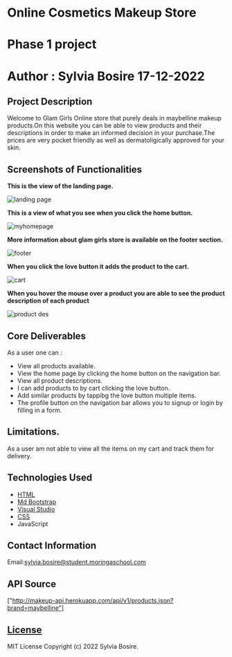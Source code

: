# Online Cosmetics Makeup Store
# Phase 1 project
# Author : Sylvia Bosire 17-12-2022

## Project Description
Welcome to Glam Girls Online store that purely deals in maybelline makeup products.On this website you can be able to view products and their descriptions in order to make an informed decision in your purchase.The prices are very pocket friendly as well as dermatoligically approved for your skin.

## Screenshots of Functionalities

**This is the view of the landing page.**

![landing page](https://user-images.githubusercontent.com/117803357/208601418-fd4a10f2-8bcb-4110-bc15-4109b35443a0.png)

**This is a view of what you see when you click the home button.**

![myhomepage](https://user-images.githubusercontent.com/117803357/208601465-8e91d246-b4e6-41e8-a425-70f714ccc7af.png)


**More information about glam girls store is available on the footer section.**

![footer](https://user-images.githubusercontent.com/117803357/208601497-0eb3da55-9629-46e4-9dbc-960b6efbbe8e.png)

**When you click the love button it adds the product to the cart.**

![cart](https://user-images.githubusercontent.com/117803357/208601528-87ead671-1999-465e-9c36-a8379e2ee0fb.png)


**When you hover the mouse over a product you are able to see the product description of each product**

![product des](https://user-images.githubusercontent.com/117803357/208606424-f317d4a8-bba1-4c18-b088-3981d21b640d.png)

## Core Deliverables
As a user one can :
   * View all products available.
   * View the home page by clicking the home button  on the navigation bar.
   * View all product descriptions.
   * I can add products to by cart clicking the love button.
   * Add similar products by tappibg the love button multiple items.
   * The profile button on the navigation bar allows you to signup or login by filling in a form.

## Limitations.
   As a user am not able to view all the items on my cart and track them for delivery.

## Technologies Used
   * [HTML](https://html.com/)
   * [Md Bootstrap](http://www.bootstrap.com/)
   * [Visual Studio ](https://code.visualstudio.com/download)
   * [CSS](http://css.com/)
   * JavaScript

## Contact Information
   Email:sylvia.bosire@student.moringaschool.com

## API Source
["http://makeup-api.herokuapp.com/api/v1/products.json?brand=maybelline"]

## [License](LICENSE)
   
MIT License
Copyright (c) 2022 Sylvia Bosire.
